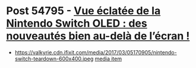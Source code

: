 # Post 54795 - [Vue éclatée de la Nintendo Switch OLED : des nouveautés bien au-delà de l’écran !](https://www.ifixit.com/News/54795/vue-eclatee-de-la-nintendo-switch-oled-des-nouveautes-bien-au-dela-de-lecran)

- https://valkyrie.cdn.ifixit.com/media/2017/03/05170905/nintendo-switch-teardown-600x400.jpeg [media item](media-27669.md)